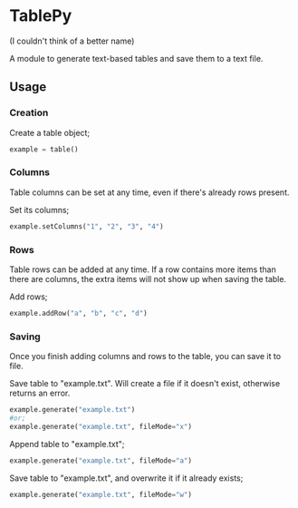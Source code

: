 # TablePy

(I couldn't think of a better name)

A module to generate text-based tables and save them to a text file.

## Usage

### Creation

Create a table object;

```python
example = table()
```

### Columns

Table columns can be set at any time, even if there's already rows present.

Set its columns;

```python
example.setColumns("1", "2", "3", "4")
```

### Rows

Table rows can be added at any time. If a row contains more items than there are columns, the extra items will not show up when saving the table.

Add rows;

```python
example.addRow("a", "b", "c", "d")
```

### Saving

Once you finish adding columns and rows to the table, you can save it to file.

Save table to "example.txt". Will create a file if it doesn't exist, otherwise returns an error.

```python
example.generate("example.txt")
#or;
example.generate("example.txt", fileMode="x")
```

Append table to "example.txt";

```python
example.generate("example.txt", fileMode="a")
```

Save table to "example.txt", and overwrite it if it already exists;

```python
example.generate("example.txt", fileMode="w")
```